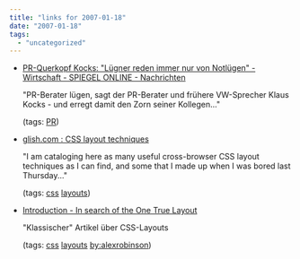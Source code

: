 ```yaml
---
title: "links for 2007-01-18"
date: "2007-01-18"
tags: 
  - "uncategorized"
---
```


- [PR-Querkopf Kocks: "Lügner reden immer nur von Notlügen" - Wirtschaft - SPIEGEL ONLINE - Nachrichten](http://www.spiegel.de/wirtschaft/0,1518,459450,00.html)
    
    "PR-Berater lügen, sagt der PR-Berater und frühere VW-Sprecher Klaus Kocks - und erregt damit den Zorn seiner Kollegen..."
    
    (tags: [PR](http://del.icio.us/heinzwittenbrink/PR))
    
- [glish.com : CSS layout techniques](http://www.glish.com/css/)
    
    "I am cataloging here as many useful cross-browser CSS layout techniques as I can find, and some that I made up when I was bored last Thursday..."
    
    (tags: [css](http://del.icio.us/heinzwittenbrink/css) [layouts](http://del.icio.us/heinzwittenbrink/layouts))
    
- [Introduction - In search of the One True Layout](http://positioniseverything.net/articles/onetruelayout/)
    
    "Klassischer" Artikel über CSS-Layouts
    
    (tags: [css](http://del.icio.us/heinzwittenbrink/css) [layouts](http://del.icio.us/heinzwittenbrink/layouts) [by:alexrobinson](http://del.icio.us/heinzwittenbrink/by:alexrobinson))
